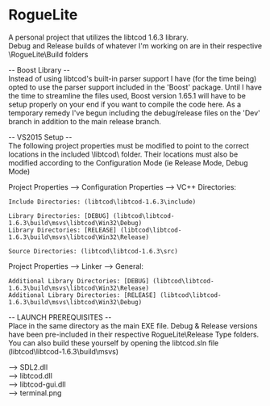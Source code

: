 # RogueLite
A personal project that utilizes the libtcod 1.6.3 library.  
Debug and Release builds of whatever I'm working on are in their respective \RogueLite\Build folders  

-- Boost Library --  
Instead of using libtcod's built-in parser support I have (for the time being) opted to use the parser support included in the 'Boost' package. Until I have the time to streamline the files used, Boost version 1.65.1 will have to be setup properly on your end if you want to compile the code here. As a temporary remedy I've begun including the debug/release files on the 'Dev' branch in addition to the main release branch.   
  
-- VS2015 Setup --  
The following project properties must be modified to point to the correct locations in the included \libtcod\ folder. Their locations must also be modified according to the Configuration Mode (ie Release Mode, Debug Mode)  
  
Project Properties --> Configuration Properties --> VC++ Directories:  
  
    Include Directories: (libtcod\libtcod-1.6.3\include)  
  
    Library Directories: [DEBUG] (libtcod\libtcod-1.6.3\build\msvs\libtcod\Win32\Debug)  
    Library Directories: [RELEASE] (libtcod\libtcod-1.6.3\build\msvs\libtcod\Win32\Release)  
  
	Source Directories: (libtcod\libtcod-1.6.3\src)  
  
Project Properties --> Linker --> General:  
  
    Additional Library Directories: [DEBUG] (libtcod\libtcod-1.6.3\build\msvs\libtcod\Win32\Release)  
    Additional Library Directories: [RELEASE] (libtcod\libtcod-1.6.3\build\msvs\libtcod\Win32\Debug)  
  
  
-- LAUNCH PREREQUISITES --  
Place in the same directory as the main EXE file. Debug & Release versions have been pre-included in their respective RogueLite\Release Type folders. You can also build these yourself by opening the libtcod.sln file (libtcod\libtcod-1.6.3\build\msvs)  
  
--> SDL2.dll  
--> libtcod.dll   
--> libtcod-gui.dll  
--> terminal.png  